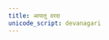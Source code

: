 ```yaml
---
title: आयातु वरदा
unicode_script: devanagari
---
```


<div class="js_include" url="/vedAH_yajuH/taittirIyam/AraNyakam/sarva-prastutiH/06_mahA-nArAyaNopaniShat/26_AyAtu_varadA.md"  newLevelForH1="2" includeTitle="false"> </div>  


